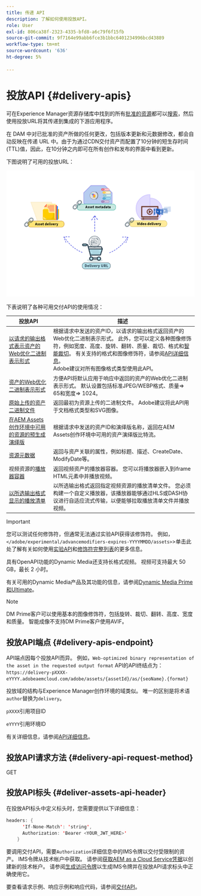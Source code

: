 ```yaml
---
title: 传递 API
description: 了解如何使用投放API。
role: User
exl-id: 806ca38f-2323-4335-bfd8-a6c79f6f15fb
source-git-commit: 9f7164e99abb6fce3b1bbc6401234996bcd43889
workflow-type: tm+mt
source-wordcount: '636'
ht-degree: 5%

---
```


# 投放API {#delivery-apis}

可在Experience Manager资源存储库中找到的所有[批准的资源](approve-assets.md)都可以[搜索](search-assets-api.md)，然后使用投放URL将其传递到集成的下游应用程序。

在 DAM 中对已批准的资产所做的任何更改，包括版本更新和元数据修改，都会自动反映在传递 URL 中。由于为通过CDN交付资产而配置了10分钟的短生存时间(TTL)值，因此，在10分钟之内即可在所有创作和发布的界面中看到更新。

下图说明了可用的投放URL：

![投放API](assets/delivery-url.png)

下表说明了各种可用交付API的使用情况：

| 投放API | 描述 |
|---|---|
| [以请求的输出格式表示资产的Web优化二进制表示形式](https://developer.adobe.com/experience-cloud/experience-manager-apis/api/stable/assets/delivery/#operation/getAssetSeoFormat) | 根据请求中发送的资产ID，以请求的输出格式返回资产的Web优化二进制表示形式。 此外，您可以定义各种图像修饰符，例如宽度、高度、旋转、翻转、质量、裁切、格式和[智能裁切](/help/assets/dynamic-media/image-profiles.md)。 有关支持的格式和图像修饰符，请参阅[API详细信息](https://developer.adobe.com/experience-cloud/experience-manager-apis/api/stable/assets/delivery/#operation/getAssetSeoFormat)。<br>Adobe建议对所有图像格式类型使用此API。 |
| [资产的Web优化二进制表示形式](https://developer.adobe.com/experience-cloud/experience-manager-apis/api/stable/assets/delivery/#operation/getAsset) | 方便API将默认应用于响应中返回的资产的Web优化二进制表示形式。 默认设置包括标准JPEG/WEBP格式、质量=> 65和宽度=> 1024。 |
| [原始上传的资产二进制文件](https://developer.adobe.com/experience-cloud/experience-manager-apis/api/stable/assets/delivery/#operation/getAssetOriginal) | 返回最初为资源上传的二进制文件。 Adobe建议将此API用于文档格式类型和SVG图像。 |
| [在AEM Assets创作环境中可用的资源的预生成演绎版](https://developer.adobe.com/experience-cloud/experience-manager-apis/api/stable/assets/delivery/#operation/getAssetRendition) | 根据请求中发送的资产ID和演绎版名称，返回在AEM Assets创作环境中可用的资产演绎版比特流。 |
| [资源元数据](https://developer.adobe.com/experience-cloud/experience-manager-apis/api/stable/assets/delivery/#operation/getAssetMetadata) | 返回与资产关联的属性，例如标题、描述、CreateDate、ModifyDate等。 |
| 视频资源的[播放器容器](https://developer.adobe.com/experience-cloud/experience-manager-apis/api/stable/assets/delivery/#operation/videoPlayerDelivery) | 返回视频资产的播放器容器。 您可以将播放器嵌入到iframe HTML元素中并播放视频。 |
| [以所选输出格式显示的播放清单](https://developer.adobe.com/experience-cloud/experience-manager-apis/api/stable/assets/delivery/#operation/videoManifestDelivery) | 以所选输出格式返回指定视频资源的播放清单文件。 您必须构建一个自定义播放器，该播放器能够通过HLS或DASH协议进行自适应流式传输，以便能够拉取播放清单文件并播放视频。 |

>[!IMPORTANT]
>
>您可以测试任何修饰符，但通常无法通过实验API获得该修饰符。 例如，`</adobe/experimental/advancemodifiers-expires-YYYYMMDD/assets>`
>&#x200B;>单击此处了解有关如何使用[实验API](https://developer.adobe.com/experience-cloud/experience-manager-apis/guides/how-to/#experimental-apis)和[修饰符完整列表](https://developer.adobe.com/experience-cloud/experience-manager-apis/)的更多信息。

具有OpenAPI功能的Dynamic Media还支持长格式视频。 视频可支持最大 50 GB，最长 2 小时。

有关可用的Dynamic Media产品及其功能的信息，请参阅[Dynamic Media Prime和Ultimate](/help/assets/dynamic-media/dm-prime-ultimate.md)。

>[!NOTE]
>
>DM Prime客户可以使用基本的图像修饰符，包括旋转、裁切、翻转、高度、宽度和质量。 智能成像不支持DM Prime客户使用AVIF。

## 投放API端点 {#delivery-apis-endpoint}

API端点因每个投放API而异。 例如，`Web-optimized binary representation of the asset in the requested output format` API的API终结点为：
`https://delivery-pXXXX-eYYYY.adobeaemcloud.com/adobe/assets/{assetId}/as/{seoName}.{format}`

投放域的结构与Experience Manager创作环境的域类似。 唯一的区别是将术语`author`替换为`delivery`。

`pXXXX`引用项目ID

`eYYYY`引用环境ID

有关详细信息，请参阅[API详细信息](https://developer.adobe.com/experience-cloud/experience-manager-apis/api/stable/assets/delivery/#tag/Assets)。

## 投放API请求方法 {#delivery-api-request-method}

GET

## 投放API标头 {#deliver-assets-api-header}

在投放API标头中定义标头时，您需要提供以下详细信息：

```java
headers: {
      'If-None-Match': 'string',
      Authorization: 'Bearer <YOUR_JWT_HERE>'
    }
```

要调用交付API，需要`Authorization`详细信息中的IMS令牌以交付受限制的资产。 IMS令牌从技术帐户中获取。 请参阅[获取AEM as a Cloud Service凭据](https://experienceleague.adobe.com/en/docs/experience-manager-cloud-service/content/implementing/developing/generating-access-tokens-for-server-side-apis)以创建新的技术帐户。 请参阅[生成访问令牌](https://experienceleague.adobe.com/en/docs/experience-manager-cloud-service/content/implementing/developing/generating-access-tokens-for-server-side-apis)以生成IMS令牌并在投放API请求标头中正确使用它。


要查看请求示例、响应示例和响应代码，请参阅[交付API](https://developer.adobe.com/experience-cloud/experience-manager-apis/api/stable/assets/delivery/#operation/getAssetSeoFormat)。
